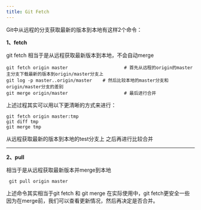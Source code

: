 ```yaml
---
title: Git Fetch
---
```


Git中从远程的分支获取最新的版本到本地有这样2个命令：

**1、fetch**

git fetch 相当于是从远程获取最新版本到本地，不会自动merge

```shell
git fetch origin master						# 首先从远程的origin的master主分支下载最新的版本到origin/master分支上
git log -p master..origin/master	# 然后比较本地的master分支和origin/master分支的差别
git merge origin/master						# 最后进行合并
```

上述过程其实可以用以下更清晰的方式来进行：

```shell
git fetch origin master:tmp
git diff tmp 
git merge tmp
```

从远程获取最新的版本到本地的test分支上 之后再进行比较合并

---

**2、pull** 

相当于是从远程获取最新版本并merge到本地

```shell
 git pull origin master
```

上述命令其实相当于git fetch 和 git merge
在实际使用中，git fetch更安全一些
因为在merge前，我们可以查看更新情况，然后再决定是否合并。
